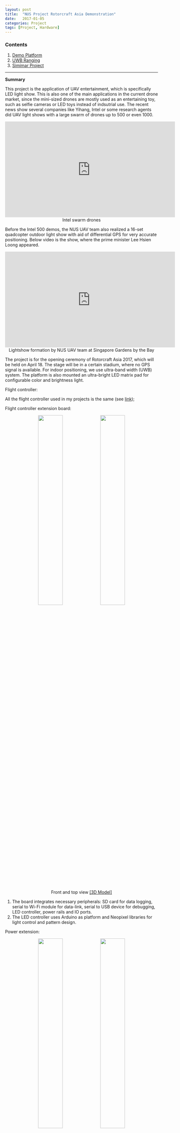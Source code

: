 ```yaml
---
layout: post
title:  "NUS Project Rotorcraft Asia Demonstration"
date:   2017-01-05
categories: Project
tags: [Project, Hardware]
---
```


### Contents

1. [Demo Platform](#platform)
2. [UWB Ranging](#uwb)
3. [Simimar Project](#sideshow)

___

<a name = "platform"></a>

**Summary**

This project is the application of UAV entertainment, which is specifically LED light show. This is also one of the main applications in the current drone market, since the mini-sized drones are mostly used as an entertaining toy, such as selfie cameras or LED toys instead of indsutrial use. The recent news show several companies like Yihang, Intel or some research agents did UAV light shows with a large swarm of drones up to 500 or even 1000. 

<center><iframe width="560" height="315" src="https://www.youtube.com/embed/aOd4-T_p5fA" frameborder="0" allowfullscreen></iframe></center>
<center>Intel swarm drones</center>

Before the Intel 500 demos, the NUS UAV team also realized a 16-set quadcopter outdoor light show with aid of differential GPS for very accurate positioning. Below video is the show, where the prime minister Lee Hsien Loong appeared. 

<center><iframe width="560" height="315" src="https://www.youtube.com/embed/yk8_nqSM1WE" frameborder="0" allowfullscreen></iframe></center>
<center>Lightshow formation by NUS UAV team at Singapore Gardens by the Bay</center>


The project is for the opening ceremony of Rotorcraft Asia 2017, which will be held on April 18. The stage will be in a certain stadium, where no GPS signal is available. For indoor positioning, we use ultra-band width (UWB) system. The platform is also mounted an ultra-bright LED matrix pad for configurable color and brightness light. 

Flight controller:

All the flight controller used in my projects is the same (see <a href="https://flunge.github.io/2016/12/01/project-instinct.html#flightController">link</a>);

Flight controller extension board:

<center>
<img src="/public/figures/project/rotorcraft_upper_1.JPG" style="width:40%">
<img src="/public/figures/project/rotorcraft_upper_2.JPG" style="width:40%">
</center>
<center>Front and top view <a href="https://grabcad.com/library/flight-control-extension-board-for-lightshow-1">[3D Model]</a></center>

1. The board integrates necessary peripherals: SD card for data logging, serial to Wi-Fi module for data-link, serial to USB device for debugging, LED controller, power rails and IO ports.
2. The LED controller uses Arduino as platform and Neopixel libraries for light control and pattern design.

Power extension:

<center>
<img src="/public/figures/project/rotorcraft_lower_1.JPG" style="width:40%">
<img src="/public/figures/project/rotorcraft_lower_2.JPG" style="width:40%">
</center>
<center>Front and top view <a href="https://grabcad.com/library/power-with-communication-board-1">[3D Model]</a></center>

1. This platform adopts dual-board design in order to reduce the foot-print, as a quad-rotor helicopter with dimension limitation confines its space left for avionics;
2. Another reason for dual board design is that the onboard magnetometer is prone to be interfered by large current, if there is only one extension board, where large current drained by ESCs is inevitable. Dual board design separates large current and megnetic components with one mu-metal slice sheet placed in between if necessary;
3. This power extension board includes: dual 5V power output, one 12V power output, one MicroHard pDDl data and video link system, 2 ethernet ports for connecting Up-board as a remote control display port as well as another device (laser scanner / UWB ranging module), power distributions.

Other Modules:

1. Dampers: dampers are necessary to reject high freqency vibrations. Silicon ball dampers are used and tested.
2. UWB ranging modules: we selected the PulsOn 440 from Time Domain as the ranging modules, whose max communication range is up to 200 m, which is enough for indoor demo use. 
3. Up-board: the upper level CPU used for path planning and trajectory generation. Coordinates calculation for a certain tag given a random setup of anchors is also processed in the CPU. 
4. LED device: we select Neopixel LED matrix for light display for its high lumin parameter and the color and brightness can be configured to desired values. 

<center>
<img src="/public/figures/project/rotorcraft_quad_1.png" style="width:60%">
<img src="/public/figures/project/rotorcraft_quad_2.png" style="width:60%">
</center>
<center>Top and side view</center>

Below is our first manual flight test, where we conducted outside our lab. It can be seen from the video vibration exists at the take-off period. This could be the gain tuning problem. 

<center><iframe width="560" height="315" src="https://www.youtube.com/embed/dUXnVfIDlSk" frameborder="0" allowfullscreen></iframe></center>
<center>Manual flight test</center>

Updates on Mar 3, 2017

This is a milestone for fully autonomous control of the UWB version quad-copter designed for this project. We have mounted several VICON markers on the platform and placed in the VICON environment. In order to test the performance of the implemented control law as well as calibrate the UWB positioning accuracy, we first do the auto hovering in VICON room and further with a simple path. 

<center><iframe width="560" height="315" src="https://www.youtube.com/embed/xKCNQzzwZnU" frameborder="0" allowfullscreen></iframe></center>
<center>Fully autonomous control with aid of VICON system</center>

Updates on Apr 18, 2017

It was the actual day for the UMSA openning ceremony. We have been testing the whole formation drones system for the last two weeks in Changi Exhibition Center, the Aviation Park beside the sea. The UWB signal is very stable and reliable in the demo hall area with the full dimension around 15m X 15m X 7m. The formation drones was reduced to 6 sets from 10 sets due to the confined area and signal bandwidth capability. The formation shape and path designed for each drone is based on the music rhythm and light will also changes their patterns and color accordingly.  

The patterns include a formal square shape, a figure eight rotation, a random flight, a heart shape, leader and followers shape. With the starry night background and the music, the overall effect is really touching and exciting.  

<center><iframe width="560" height="315" src="https://www.youtube.com/embed/imvOHrcYKy4" frameborder="0" allowfullscreen></iframe></center>
<center>Fully autonomous control with aid of VICON system</center>